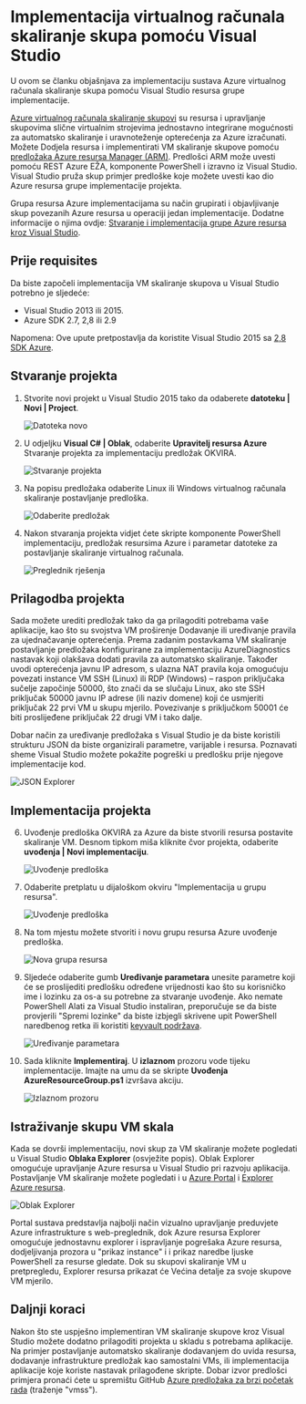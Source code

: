 <properties
    pageTitle="Implementacija virtualnog računala skaliranje skupa pomoću Visual Studio | Microsoft Azure"
    description="Implementacija virtualnog računala skaliranje skupove pomoću Visual Studio i resursima predloška"
    services="virtual-machine-scale-sets"
    documentationCenter=""
    authors="gbowerman"
    manager="timlt"
    editor=""
    tags="azure-resource-manager"/>

<tags
    ms.service="virtual-machine-scale-sets"
    ms.workload="na"
    ms.tgt_pltfrm="na"
    ms.devlang="na"
    ms.topic="article"
    ms.date="06/13/2016"
    ms.author="guybo"/>

# <a name="deploy-virtual-machine-scale-set-using-visual-studio"></a>Implementacija virtualnog računala skaliranje skupa pomoću Visual Studio

U ovom se članku objašnjava za implementaciju sustava Azure virtualnog računala skaliranje skupa pomoću Visual Studio resursa grupe implementacije.


[Azure virtualnog računala skaliranje skupovi](https://azure.microsoft.com/blog/azure-vm-scale-sets-public-preview/) su resursa i upravljanje skupovima slične virtualnim strojevima jednostavno integrirane mogućnosti za automatsko skaliranje i uravnoteženje opterećenja za Azure izračunati. Možete Dodjela resursa i implementirati VM skaliranje skupove pomoću [predložaka Azure resursa Manager (ARM)](https://github.com/Azure/azure-quickstart-templates). Predlošci ARM može uvesti pomoću REST Azure EŽA, komponente PowerShell i izravno iz Visual Studio. Visual Studio pruža skup primjer predloške koje možete uvesti kao dio Azure resursa grupe implementacije projekta.

Grupa resursa Azure implementacijama su način grupirati i objavljivanje skup povezanih Azure resursa u operaciji jedan implementacije. Dodatne informacije o njima ovdje: [Stvaranje i implementacija grupe Azure resursa kroz Visual Studio](../vs-azure-tools-resource-groups-deployment-projects-create-deploy.md).

## <a name="pre-requisites"></a>Prije requisites

Da biste započeli implementacija VM skaliranje skupova u Visual Studio potrebno je sljedeće:

- Visual Studio 2013 ili 2015.
- Azure SDK 2.7, 2,8 ili 2.9

Napomena: Ove upute pretpostavlja da koristite Visual Studio 2015 sa [2,8 SDK Azure](https://azure.microsoft.com/blog/announcing-the-azure-sdk-2-8-for-net/).

## <a name="creating-a-project"></a>Stvaranje projekta

1. Stvorite novi projekt u Visual Studio 2015 tako da odaberete **datoteku | Novi | Project**.

    ![Datoteka novo][file_new]

2. U odjeljku **Visual C# | Oblak**, odaberite **Upravitelj resursa Azure** Stvaranje projekta za implementaciju predložak OKVIRA.

    ![Stvaranje projekta][create_project]

3.  Na popisu predložaka odaberite Linux ili Windows virtualnog računala skaliranje postavljanje predloška.

    ![Odaberite predložak][select_Template]

4. Nakon stvaranja projekta vidjet ćete skripte komponente PowerShell implementaciju, predložak resursima Azure i parametar datoteke za postavljanje skaliranje virtualnog računala.

    ![Preglednik rješenja][solution_explorer]

## <a name="customize-your-project"></a>Prilagodba projekta

Sada možete urediti predložak tako da ga prilagoditi potrebama vaše aplikacije, kao što su svojstva VM proširenje Dodavanje ili uređivanje pravila za ujednačavanje opterećenja. Prema zadanim postavkama VM skaliranje postavljanje predložaka konfigurirane za implementaciju AzureDiagnostics nastavak koji olakšava dodati pravila za automatsko skaliranje. Također uvodi opterećenja javnu IP adresom, s ulazna NAT pravila koja omogućuju povezati instance VM SSH (Linux) ili RDP (Windows) – raspon priključaka sučelje započinje 50000, što znači da se slučaju Linux, ako ste SSH priključak 50000 javnu IP adrese (ili naziv domene) koji će usmjeriti priključak 22 prvi VM u skupu mjerilo. Povezivanje s priključkom 50001 će biti proslijeđene priključak 22 drugi VM i tako dalje.

 Dobar način za uređivanje predložaka s Visual Studio je da biste koristili strukturu JSON da biste organizirali parametre, varijable i resursa. Poznavati sheme Visual Studio možete pokažite pogreški u predlošku prije njegove implementacije kod.

![JSON Explorer][json_explorer]

## <a name="deploy-the-project"></a>Implementacija projekta

6. Uvođenje predloška OKVIRA za Azure da biste stvorili resursa postavite skaliranje VM. Desnom tipkom miša kliknite čvor projekta, odaberite **uvođenja | Novi implementaciju**.

    ![Uvođenje predloška][5deploy_Template]

7. Odaberite pretplatu u dijaloškom okviru "Implementacija u grupu resursa".

    ![Uvođenje predloška][6deploy_Template]

8. Na tom mjestu možete stvoriti i novu grupu resursa Azure uvođenje predloška.

    ![Nova grupa resursa][new_resource]

9. Sljedeće odaberite gumb **Uređivanje parametara** unesite parametre koji će se proslijediti predlošku određene vrijednosti kao što su korisničko ime i lozinku za os-a su potrebne za stvaranje uvođenje. Ako nemate PowerShell Alati za Visual Studio instaliran, preporučuje se da biste provjerili "Spremi lozinke" da biste izbjegli skrivene upit PowerShell naredbenog retka ili koristiti [keyvault podržava](https://azure.microsoft.com/blog/keyvault-support-for-arm-templates/).

    ![Uređivanje parametara][edit_parameters]

10. Sada kliknite **Implementiraj**. U **izlaznom** prozoru vode tijeku implementacije. Imajte na umu da se skripte **Uvođenja AzureResourceGroup.ps1** izvršava akciju.

    ![Izlaznom prozoru][output_window]

## <a name="exploring-your-vm-scale-set"></a>Istraživanje skupu VM skala

Kada se dovrši implementaciju, novi skup za VM skaliranje možete pogledati u Visual Studio **Oblaka Explorer** (osvježite popis). Oblak Explorer omogućuje upravljanje Azure resursa u Visual Studio pri razvoju aplikacija. Postavljanje VM skaliranje možete pogledati i u [Azure Portal](https://portal.azure.com) i [Explorer Azure resursa](https://resources.azure.com/).

![Oblak Explorer][cloud_explorer]

 Portal sustava predstavlja najbolji način vizualno upravljanje preduvjete Azure infrastrukture s web-preglednik, dok Azure resursa Explorer omogućuje jednostavnu explorer i ispravljanje pogrešaka Azure resursa, dodjeljivanja prozora u "prikaz instance" i i prikaz naredbe ljuske PowerShell za resurse gledate. Dok su skupovi skaliranje VM u pretpregledu, Explorer resursa prikazat će Većina detalje za svoje skupove VM mjerilo.

## <a name="next-steps"></a>Daljnji koraci

Nakon što ste uspješno implementiran VM skaliranje skupove kroz Visual Studio možete dodatno prilagoditi projekta u skladu s potrebama aplikacije. Na primjer postavljanje automatsko skaliranje dodavanjem do uvida resursa, dodavanje infrastrukture predložak kao samostalni VMs, ili implementacija aplikacije koje koriste nastavak prilagođene skripte. Dobar izvor predlošci primjera pronaći ćete u spremištu GitHub [Azure predložaka za brzi početak rada](https://github.com/Azure/azure-quickstart-templates) (traženje "vmss").

[file_new]: ./media/virtual-machine-scale-sets-vs-create/1-FileNew.png
[create_project]: ./media/virtual-machine-scale-sets-vs-create/2-CreateProject.png
[select_Template]: ./media/virtual-machine-scale-sets-vs-create/3b-SelectTemplateLin.png
[solution_explorer]: ./media/virtual-machine-scale-sets-vs-create/4-SolutionExplorer.png
[json_explorer]: ./media/virtual-machine-scale-sets-vs-create/10-JsonExplorer.png
[5deploy_Template]: ./media/virtual-machine-scale-sets-vs-create/5-DeployTemplate.png
[6deploy_Template]: ./media/virtual-machine-scale-sets-vs-create/6-DeployTemplate.png
[new_resource]: ./media/virtual-machine-scale-sets-vs-create/7-NewResourceGroup.png
[edit_parameters]: ./media/virtual-machine-scale-sets-vs-create/8-EditParameter.png
[output_window]: ./media/virtual-machine-scale-sets-vs-create/9-Output.png
[cloud_explorer]: ./media/virtual-machine-scale-sets-vs-create/12-CloudExplorer.png

